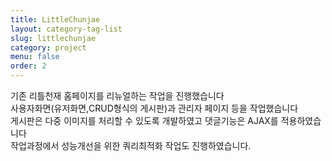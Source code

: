 ```yaml
---
title: LittleChunjae
layout: category-tag-list
slug: littlechunjae
category: project
menu: false
order: 2
---
```


기존 리틀천재 홈페이지를 리뉴얼하는 작업을 진행했습니다<br/>
사용자화면(유저화면,CRUD형식의 게시판)과 관리자 페이지 등을 작업했습니다 <br/>
게시판은 다중 이미지를 처리할 수 있도록 개발하였고 댓글기능은 AJAX를 적용하였습니다<br/>
작업과정에서 성능개선을 위한 쿼리최적화 작업도 진행하였습니다.<br/>
